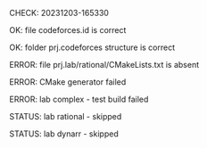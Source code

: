 CHECK: 20231203-165330
OK: file codeforces.id is correct
OK: folder prj.codeforces structure is correct
ERROR: file prj.lab/rational/CMakeLists.txt is absent
ERROR: CMake generator failed
ERROR: lab complex - test build failed
STATUS: lab rational - skipped
STATUS: lab dynarr - skipped

